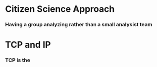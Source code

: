 # Citizen Science Approach
### Having a group analyzing rather than a small analysist team

# TCP and IP
### TCP is the 